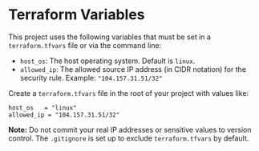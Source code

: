 # Terraform Variables

This project uses the following variables that must be set in a `terraform.tfvars` file or via the command line:

- `host_os`: The host operating system. Default is `linux`.
- `allowed_ip`: The allowed source IP address (in CIDR notation) for the security rule. Example: `"104.157.31.51/32"`

Create a `terraform.tfvars` file in the root of your project with values like:

```
host_os   = "linux"
allowed_ip = "104.157.31.51/32"
```

**Note:** Do not commit your real IP addresses or sensitive values to version control. The `.gitignore` is set up to exclude `terraform.tfvars` by default.
